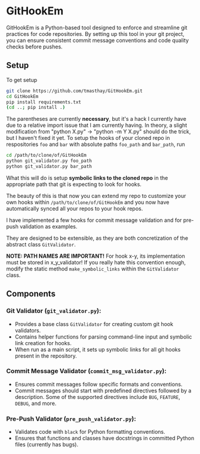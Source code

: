 # GitHookEm

GitHookEm is a Python-based tool designed to enforce and streamline git practices for code repositories. By setting up this tool in your git project, you can ensure consistent commit message conventions and code quality checks before pushes.

## Setup
To get setup
```bash
git clone https://github.com/tmasthay/GitHookEm.git
cd GitHookEm
pip install requirements.txt
(cd ..; pip install .)
```
The parentheses are currently **necessary**, but it's a hack I currently have due to a relative import issue that I am currently having. 
In theory, a slight modification from "python X.py" -> "python -m Y X.py" should do the trick, but I haven't fixed it yet. 
To setup the hooks of your cloned repo in respositories `foo` and `bar` with absolute paths `foo_path` and `bar_path`, run
```bash
cd /path/to/clone/of/GitHookEm
python git_validator.py foo_path
python git_validator.py bar_path
```
What this will do is setup **symbolic links to the cloned repo** in the appropriate path that git is expecting to look for hooks. 

The beauty of this is that now you can extend my repo to customize your own hooks within `/path/to/clone/of/GitHookEm` and you now have automatically synced all your repos
to your hook repos. 

I have implemented a few hooks for commit message validation and for pre-push validation as examples.

They are designed to be extensible, as they are both concretization of the abstract class `GitValidator`. 

**NOTE: PATH NAMES ARE IMPORTANT!**
For hook x-y, its implementation must be stored in x_y_validator! If you really hate this convention enough, modify the static method `make_symbolic_links` within the `GitValidator` class.

## Components

### Git Validator (`git_validator.py`):

- Provides a base class `GitValidator` for creating custom git hook validators.
- Contains helper functions for parsing command-line input and symbolic link creation for hooks.
- When run as a main script, it sets up symbolic links for all git hooks present in the repository.

### Commit Message Validator (`commit_msg_validator.py`):

- Ensures commit messages follow specific formats and conventions.
- Commit messages should start with predefined directives followed by a description. Some of the supported directives include `BUG`, `FEATURE`, `DEBUG`, and more.

### Pre-Push Validator (`pre_push_validator.py`):

- Validates code with `black` for Python formatting conventions.
- Ensures that functions and classes have docstrings in committed Python files (currently has bugs).
